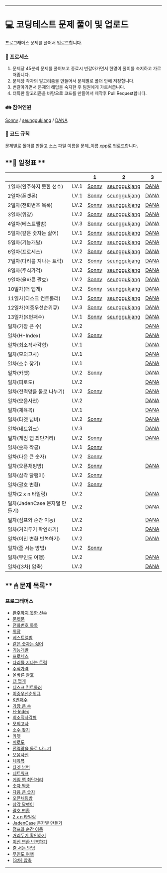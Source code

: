 
------

# 💻 **코딩테스트 문제 풀이 및 업로드**

프로그래머스 문제를 풀어서 업로드합니다.

### 🤠 프로세스

1. 문제당 45분씩 문제를 풀어보고 종료시 번갈아가면서 한명이 풀이를 숙지하고 가르쳐줍니다.
2. 문제당 각자의 알고리즘을 만들어서 문제별로 폴더 안에 저장합니다.
3. 번갈아가면서 문제의 해답을 숙지한 후 팀원에게 가르쳐줍니다.
4. 터득한 알고리즘을 바탕으로 코드를 만들어서 제작후 Pull Request합니다.

### 👪 참여인원

[Sonny](https://github.com/SonJunHyuck) /
[seunggukjang](https://github.com/seunggukjang) /
[DANA](https://github.com/danakim1019)


### 🏁 코드 규칙

문제별로 폴더를 만들고 소스 파일 이름을 문제_이름.cpp로 업로드합니다.

## **📅 일정표 **

| | |1|2|3|
|:----|:-:|:-:|:-:|:-:|
|1일차(완주하지 못한 선수)|LV.1|[Sonny](Programmers/42576/42576_Sonny.cpp)|[seunggukjang](Programmers/42576/42576_seunggukjang.cpp)|[DANA](Programmers/42576/42576_DANA.cpp)|
|2일차(폰켓몬)|LV.1|[Sonny](Programmers/1845/1845_Sonny.cpp)|[seunggukjang](Programmers/1845/1845_seunggukjang.cpp)|[DANA](Programmers/1845/1845_DANA.cpp)|
|2일차(전화번호 목록)|LV.2|[Sonny](Programmers/42577/42577_Sonny.cpp)|[seunggukjang](Programmers/42577/42577_seunggukjang.cpp)|[DANA](Programmers/42577/42577_DANA.cpp)|
|3일차(위장)|LV.2|[Sonny](Programmers/42578/42578_Sonny.cpp)|[seunggukjang](Programmers/42578/42578_seunggukjang.cpp)|[DANA](Programmers/42578/42578_DANA.cpp)|
|4일차(베스트앨범)|LV.3|[Sonny](Programmers/42579/42579_Sonny.cpp)|[seunggukjang](Programmers/42579/42579_seunggukjang.cpp)|[DANA](Programmers/42579/42579_DANA.cpp)|
|5일차(같은 숫자는 싫어)|LV.1|[Sonny](Programmers/12906/12906_Sonny.cpp)|[seunggukjang](Programmers/12906/12906_seunggukjang.cpp)|[DANA](Programmers/12906/12906_DANA.cpp)|
|5일차(기능개발)|LV.2|[Sonny](Programmers/42586/42586_Sonny.cpp)|[seunggukjang](Programmers/42586/42586_seunggukjang.cpp)|[DANA](Programmers/42586/42586_DANA.cpp)|
|6일차(프로세스)|LV.2|[Sonny](Programmers/42587/42587_Sonny.cpp)|[seunggukjang](Programmers/42587/42587_seunggukjang.cpp)|[DANA](Programmers/42587/42587_DANA.cpp)|
|7일차(다리를 지나는 트럭)|LV.2|[Sonny](Programmers/42583/42583_Sonny.cpp)|[seunggukjang](Programmers/42583/42583_seunggukjang.cpp)|[DANA](Programmers/42583/42583_DANA.cpp)|
|8일차(주식가격)|LV.2|[Sonny](Programmers/42584/42584_Sonny.cpp)|[seunggukjang](Programmers/42584/42584_seunggukjang.cpp)|[DANA](Programmers/42584/42584_DANA.cpp)|
|9일차(올바른 괄호)|LV.2|[Sonny](Programmers/12909/12909_Sonny.cpp)|[seunggukjang](Programmers/12909/12909_seunggukjang.cpp)|[DANA](Programmers/12909/12909_DANA.cpp)|
|10일차(더 맵게)|LV.2|[Sonny](Programmers/42626/42626_Sonny.cpp)|[seunggukjang](Programmers/42626/42626_seunggukjang.cpp)|[DANA](Programmers/42626/42626_DANA.cpp)|
|11일차(디스크 컨트롤러)|LV.3|[Sonny](Programmers/42627/42627_Sonny.cpp)|[seunggukjang](Programmers/42627/42627_seunggukjang.cpp)|[DANA](Programmers/42627/42627_DANA.cpp)|
|12일차(이중우선순위큐)|LV.3|[Sonny](Programmers/42628/42628_Sonny.cpp)|[seunggukjang](Programmers/42628/42628_seunggukjang.cpp)|[DANA](Programmers/42628/42628_DANA.cpp)|
|13일차(K번째수)|LV.1|[Sonny](Programmers/42748/42748_Sonny.cpp)|[seunggukjang](Programmers/42748/42748_seunggukjang.cpp)|[DANA](Programmers/42748/42748_DANA.cpp)|
|일차(가장 큰 수)|LV.2|[]()|[]()|[DANA](Programmers/42746/42746_DANA.cpp)|
|일차(H-Index)|LV.2|[Sonny](Programmers/42747/42747_sonny.cpp)|[]()|[DANA](Programmers/42747/42747_DANA.cpp)|
|일차(최소직사각형)|LV.1|[]()|[]()|[DANA](Programmers/86491/86491_DANA.cpp)|
|일차(모의고사)|LV.1|[]()|[]()|[DANA](Programmers/42840/42840_DANA.cpp)|
|일차(소수 찾기)|LV.1|[]()|[]()|[DANA](Programmers/42839/42839_DANA.cpp)|
|일차(카펫)|LV.2|[Sonny](Programmers/42842/42842_sonny.cpp)|[]()|[DANA](Programmers/42842/42842_DANA.cpp)|
|일차(피로도)|LV.2|[]()|[]()|[DANA](Programmers/87946/87946_DANA.cpp)|
|일차(전력망을 둘로 나누기)|LV.2|[Sonny](Programmers/86971/86971_sonny_BFS.cpp)|[]()|[DANA](Programmers/86971/86971_DANA.cpp)|
|일차(모음사전)|LV.2|[]()|[]()|[DANA](Programmers/84512/84512_DANA.cpp)|
|일차(체육복)|LV.1|[]()|[]()|[DANA](Programmers/42862/42862_DANA.cpp)|
|일차(타겟 넘버)|LV.2|[Sonny](Programmers/43165/43165_sonny.cpp)|[]()|[DANA](Programmers/43165/43165_DANA.cpp)|
|일차(네트워크)|LV.3|[]()|[]()|[DANA](Programmers/43162/43162_DANA.cpp)|
|일차(게임 맵 최단거리)|LV.2|[Sonny](Programmers/1844/1884_sonny.cpp)|[]()|[DANA](Programmers/1844/1884_DANA.cpp)|
|일차(숫자 짝궁)|LV.1|[Sonny](Programmers/131128/131128_sonny.cpp)|[]()|[]()|
|일차(다음 큰 숫자)|LV.2|[Sonny](Programmers/12911/12911_sonny.cpp)|[]()|[]()|
|일차(오픈채팅방)|LV.2|[Sonny](Programmers/42888/42888_sonny.cpp)|[]()|[DANA](Programmers/42888/42888_DANA.cpp)|
|일차(삼각 달팽이)|LV.2|[Sonny](Programmers/68645/68645_sonny.cpp)|[]()|[]()|
|일차(괄호 변환)|LV.2|[Sonny](Programmers/60058/60058_sonny.cpp)|[]()|[]()|
|일차(2 x n 타일링)|LV.2|[]()|[]()|[DANA](Programmers/12900/12900_DANA.cpp)|
|일차(JadenCase 문자열 만들기)|LV.2|[]()|[]()|[DANA](Programmers/12951/12951_DANA.cpp)|
|일차(점프와 순간 이동)|LV.2|[]()|[]()|[DANA](Programmers/12980/12980_DANA.cpp)|
|일차(거리두기 확인하기)|LV.2|[]()|[]()|[DANA](Programmers/81302/81302_DANA.cpp)|
|일차(이진 변환 반복하기)|LV.2|[]()|[]()|[DANA](Programmers/70129/70129_DANA.cpp)|
|일차(줄 서는 방법)|LV.2|[Sonny](Programmers/12936/12936_sonny.cpp)|[]()|[]()|
|일차(무인도 여행)|LV.2|[]()|[]()|[DANA](Programmers/154540/154540_DANA.cpp)|
|일차([3차] 압축)|LV.2|[]()|[]()|[DANA](Programmers/17684/17684_DANA.cpp)|


## ** 🖱 문제 목록**

### 프로그래머스

- [완주하지 못한 선수](https://school.programmers.co.kr/learn/courses/30/lessons/42576)
- [폰켓몬](https://school.programmers.co.kr/learn/courses/30/lessons/1845)
- [전화번호 목록](https://school.programmers.co.kr/learn/courses/30/lessons/42577)
- [위장](https://school.programmers.co.kr/learn/courses/30/lessons/42578)
- [베스트앨범](https://school.programmers.co.kr/learn/courses/30/lessons/42579)
- [같은 숫자는 싫어](https://school.programmers.co.kr/learn/courses/30/lessons/12906)
- [기능개발](https://school.programmers.co.kr/learn/courses/30/lessons/42586)
- [프로세스](https://school.programmers.co.kr/learn/courses/30/lessons/42587)
- [다리를 지나는 트럭](https://school.programmers.co.kr/learn/courses/30/lessons/42583)
- [주식가격](https://school.programmers.co.kr/learn/courses/30/lessons/42584)
- [올바른 괄호](https://school.programmers.co.kr/learn/courses/30/lessons/12909)
- [더 맵게](https://school.programmers.co.kr/learn/courses/30/lessons/42626)
- [디스크 컨트롤러](https://school.programmers.co.kr/learn/courses/30/lessons/42627)
- [이중우선순위큐](https://school.programmers.co.kr/learn/courses/30/lessons/42628)
- [K번째수](https://school.programmers.co.kr/learn/courses/30/lessons/42748)
- [가장 큰 수](https://school.programmers.co.kr/learn/courses/30/lessons/42746)
- [H-Index](https://school.programmers.co.kr/learn/courses/30/lessons/42747)
- [최소직사각형](https://school.programmers.co.kr/learn/courses/30/lessons/86491)
- [모의고사](https://school.programmers.co.kr/learn/courses/30/lessons/42840)
- [소수 찾기](https://school.programmers.co.kr/learn/courses/30/lessons/42839)
- [카펫](https://school.programmers.co.kr/learn/courses/30/lessons/42842)
- [피로도](https://school.programmers.co.kr/learn/courses/30/lessons/87946)
- [전력망을 둘로 나누기](https://school.programmers.co.kr/learn/courses/30/lessons/86971)
- [모음사전](https://school.programmers.co.kr/learn/courses/30/lessons/84512)
- [체육복](https://school.programmers.co.kr/learn/courses/30/lessons/42862)
- [타겟 넘버](https://school.programmers.co.kr/learn/courses/30/lessons/43165)
- [네트워크](https://school.programmers.co.kr/learn/courses/30/lessons/43162)
- [게임 맵 최단거리](https://school.programmers.co.kr/learn/courses/30/lessons/1844)
- [숫자 짝궁](https://school.programmers.co.kr/learn/courses/30/lessons/131128)
- [다음 큰 숫자](https://school.programmers.co.kr/learn/courses/30/lessons/12911)
- [오픈채팅방](https://school.programmers.co.kr/learn/courses/30/lessons/42888)
- [삼각 달팽이](https://school.programmers.co.kr/learn/courses/30/lessons/68645)
- [괄호 변환](https://school.programmers.co.kr/learn/courses/30/lessons/60058)
- [2 x n 타일링](https://school.programmers.co.kr/learn/courses/30/lessons/12900)
- [JadenCase 문자열 만들기](https://school.programmers.co.kr/learn/courses/30/lessons/12951)
- [점프와 순간 이동](https://school.programmers.co.kr/learn/courses/30/lessons/12980)
- [거리두기 확인하기](https://school.programmers.co.kr/learn/courses/30/lessons/81302)
- [이진 변환 반복하기](https://school.programmers.co.kr/learn/courses/30/lessons/70129)
- [줄 서는 방법](https://school.programmers.co.kr/learn/courses/30/lessons/12936)
- [무인도 여행](https://school.programmers.co.kr/learn/courses/30/lessons/154540)
- [[3차] 압축](https://school.programmers.co.kr/learn/courses/30/lessons/17684)
 
------


